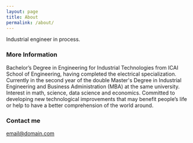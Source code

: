 ```yaml
---
layout: page
title: About
permalink: /about/
---
```


Industrial engineer in process.

### More Information

Bachelor’s Degree in Engineering for Industrial Technologies from ICAI School of Engineering, having completed the 
electrical specialization. Currently in the second year of the double Master's Degree in Industrial Engineering and 
Business Administration (MBA) at the same university. Interest in math, science, data science and economics. 
Committed to developing new technological improvements that may benefit people’s life or help to have a better 
comprehension of the world around.

### Contact me

[email@domain.com](mailto:email@domain.com)
